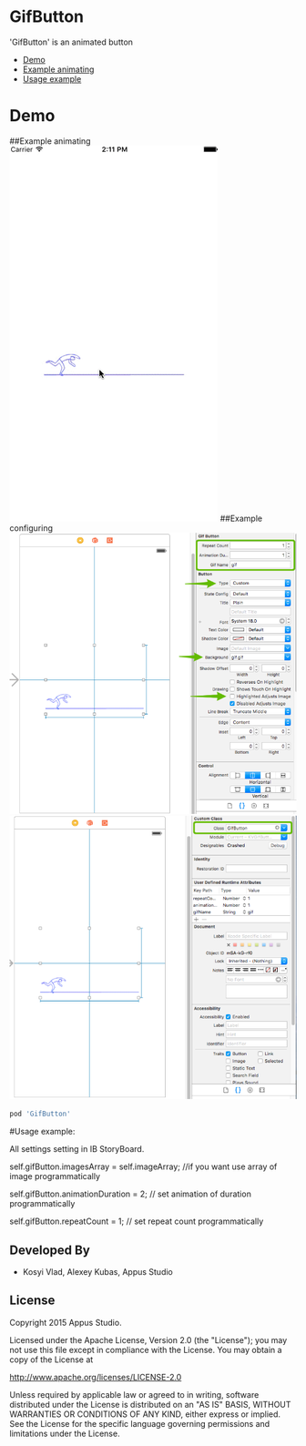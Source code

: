 # GifButton

'GifButton' is an animated button

* [Demo](#demo)
* [Example animating](#example-animating)
* [Usage example](#usage-example)

# Demo
##Example animating
![](https://raw.githubusercontent.com/alexey-kubas-appus/GifButton/master/Resources/gif.gif)
##Example configuring
![](https://raw.githubusercontent.com/alexey-kubas-appus/GifButton/master/Resources/usage1.png)
![](https://raw.githubusercontent.com/alexey-kubas-appus/GifButton/master/Resources/usage2.png)
```Ruby
pod 'GifButton'
```

#Usage example:

All settings setting in IB StoryBoard.

self.gifButton.imagesArray = self.imageArray; //if you want use array of image programmatically 

self.gifButton.animationDuration = 2; // set animation of duration programmatically

self.gifButton.repeatCount = 1; // set repeat count programmatically 

Developed By
------------

* Kosyi Vlad, Alexey Kubas, Appus Studio

License
--------

Copyright 2015 Appus Studio.

Licensed under the Apache License, Version 2.0 (the "License");
you may not use this file except in compliance with the License.
You may obtain a copy of the License at

http://www.apache.org/licenses/LICENSE-2.0

Unless required by applicable law or agreed to in writing, software
distributed under the License is distributed on an "AS IS" BASIS,
WITHOUT WARRANTIES OR CONDITIONS OF ANY KIND, either express or implied.
See the License for the specific language governing permissions and
limitations under the License.
